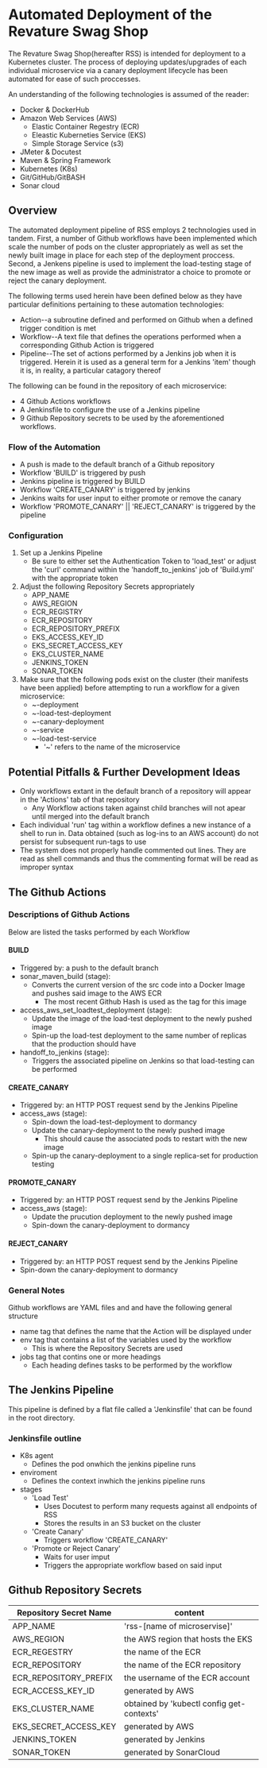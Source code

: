 # Automated Deployment of the Revature Swag Shop
The Revature Swag Shop(hereafter RSS) is intended for deployment to a Kubernetes cluster. The process of deploying updates/upgrades of each individual microservice via a canary deployment lifecycle has been automated for ease of such proccesses. 

An understanding of the following technologies is assumed of the reader: 
* Docker & DockerHub 
* Amazon Web Services (AWS)
    * Elastic Container Regestry (ECR) 
    * Eleastic Kuberneties Service (EKS) 
    * Simple Storage Service (s3)
* JMeter & Docutest 
* Maven & Spring Framework
* Kubernetes (K8s)
* Git/GitHub/GitBASH
* Sonar cloud

## Overview
The automated deployment pipeline of RSS employs 2 technologies used in tandem.  First, a number of Github workflows have been implemented which scale the number of pods on the cluster appropriately as well as set the newly built image in place for each step of the deployment proccess.  Second, a Jenkens pipeline is used to implement the load-testing stage of the new image as well as provide the administrator a choice to promote or reject the canary deployment. 

The following terms used herein have been defined below as they have particular definitions pertaining to these automation technologies:
* Action--a subroutine defined and performed on Github when a defined trigger condition is met
* Workflow--A text file that defines the operations performed when a corresponding Github Action is triggered
* Pipeline--The set of actions performed by a Jenkins job when it is triggered.  Herein it is used as a general term for a Jenkins 'item' though it is, in reality, a particular catagory thereof

The following can be found in the repository of each microservice:
* 4 Github Actions workflows 
* A Jenkinsfile to configure the use of a Jenkins pipeline
* 9 Github Repository secrets to be used by the aforementioned workflows.

### Flow of the Automation
* A push is made to the default branch of a Github repository
* Workflow 'BUILD' is triggered by push
* Jenkins pipeline is triggered by BUILD
* Workflow 'CREATE_CANARY' is triggered by jenkins
* Jenkins waits for user input to either promote or remove the canary
* Workflow 'PROMOTE_CANARY' || 'REJECT_CANARY' is triggered by the pipeline

### Configuration
1. Set up a Jenkins Pipeline
    * Be sure to either set the Authentication Token to 'load_test' or adjust the  'curl' command within the 'handoff_to_jenkins' job of 'Build.yml' with the appropriate token
2. Adjust the following Repository Secrets appropriately
    * APP_NAME
    * AWS_REGION
    * ECR_REGISTRY
    * ECR_REPOSITORY
    * ECR_REPOSITORY_PREFIX
    * EKS_ACCESS_KEY_ID
    * EKS_SECRET_ACCESS_KEY
    * EKS_CLUSTER_NAME
    * JENKINS_TOKEN
    * SONAR_TOKEN
3. Make sure that the following pods exist on the cluster (their manifests have been applied) before attempting to run a workflow for a given microservice:
    * ~-deployment
    * ~-load-test-deployment
    * ~-canary-deployment
    * ~-service
    * ~-load-test-service
        * '~' refers to the name of the microservice

## Potential Pitfalls & Further Development Ideas
* Only workflows extant in the default branch of a repository will appear in the 'Actions' tab of that repository
    * Any Workflow actions taken against child branches will not apear until merged into the default branch
* Each individual 'run' tag within a workflow defines a new instance of a shell to run in. Data obtained (such as log-ins to an AWS account) do not persist for subsequent run-tags to use
* The system does not properly handle commented out lines. They are read as shell commands and thus the commenting format will be read as improper syntax

## The Github Actions

### Descriptions of Github Actions
Below are listed the tasks performed by each Workflow

#### BUILD
* Triggered by: a push to the default branch
* sonar_maven_build (stage):
    * Converts the current version of the src code into a Docker Image and pushes said image to the AWS ECR
        * The most recent Github Hash is used as the tag for this image
* access_aws_set_loadtest_deployment (stage):
    * Update the image of the load-test deployment to the newly pushed image
    * Spin-up the load-test deployment to the same number of replicas that the production should have
* handoff_to_jenkins (stage):
    * Triggers the associated pipeline on Jenkins so that load-testing can be performed

#### CREATE_CANARY
* Triggered by: an HTTP POST request send by the Jenkins Pipeline
* access_aws (stage):
    * Spin-down the load-test-deployment to dormancy
    * Update the canary-deployment to the newly pushed image
        * This should cause the associated pods to restart with the new image
    * Spin-up the canary-deployment to a single replica-set for production testing

#### PROMOTE_CANARY
* Triggered by: an HTTP POST request send by the Jenkins Pipeline
* access_aws (stage):
    * Update the prucution deployment to the newly pushed image
    * Spin-down the canary-deployment to dormancy

#### REJECT_CANARY
* Triggered by: an HTTP POST request send by the Jenkins Pipeline
* Spin-down the canary-deployment to dormancy

### General Notes
Github workflows are YAML files and and have the following general structure
* name tag that defines the name that the Action will be displayed under
* env tag that contains a list of the variables used by the workflow
    * This is where the Repository Secrets are used
* jobs tag that contins one or more headings
    * Each heading defines tasks to be performed by the workflow

## The Jenkins Pipeline
This pipeline is defined by a flat file called a 'Jenkinsfile' that can be found in the root directory.  

### Jenkinsfile outline
* K8s agent
    * Defines the pod onwhich the jenkins pipeline runs
* enviroment
    * Defines the context inwhich the jenkins pipeline runs
* stages
    * 'Load Test'
        * Uses Docutest to perform many requests against all endpoints of RSS
        * Stores the results in an S3 bucket on the cluster
    * 'Create Canary'
        * Triggers workflow 'CREATE_CANARY'
    * 'Promote or Reject Canary'
        * Waits for user imput 
        * Triggers the appropriate workflow based on said input

## Github Repository Secrets
Repository Secret Name|content
----------------------|-------
APP_NAME|'rss-[name of microservise]'
AWS_REGION|the AWS region that hosts the EKS
ECR_REGESTRY|the name of the ECR
ECR_REPOSITORY|the name of the ECR repository
ECR_REPOSITORY_PREFIX|the username of the ECR account
ECR_ACCESS_KEY_ID|generated by AWS
EKS_CLUSTER_NAME|obtained by 'kubectl config get-contexts'
EKS_SECRET_ACCESS_KEY|generated by AWS
JENKINS_TOKEN|generated by Jenkins
SONAR_TOKEN|generated by SonarCloud
